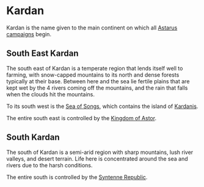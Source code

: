 # Kardan

Kardan is the name given to the main continent on which all [Astarus](../../README.md) [campaigns](../../../campaigns/README.md) begin.

## South East Kardan

The south east of Kardan is a temperate region that lends itself well to farming, with snow-capped mountains to its north and dense forests typically at their base. Between here and the sea lie fertile plains that are kept wet by the 4 rivers coming off the mountains, and the rain that falls when the clouds hit the mountains.

To its south west is the [Sea of Songs](../sea-of-songs.md), which contains the island of [Kardanis](../kardanis.md).

The entire south east is controlled by the [Kingdom of Astor](../../civilisations/kingdom-of-astor/README.md).

## South Kardan

The south of Kardan is a semi-arid region with sharp mountains, lush river valleys, and desert terrain. Life here is concentrated around the sea and rivers due to the harsh conditions.

The entire south is controlled by the [Syntenne Republic](../../civilisations/syntenne-republic/README.md).
